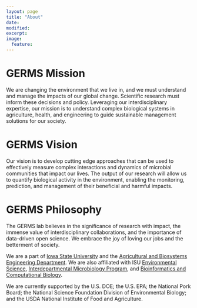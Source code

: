 ```yaml
---
layout: page
title: "About"
date:
modified:
excerpt:
image:
  feature:
---
```

# GERMS Mission
We are changing the environment that we live in, and we must understand and manage the impacts of our global change. Scientific research must inform these decisions and policy.  Leveraging our interdisciplinary expertise, our mission is to understand complex biological systems in agriculture, health, and engineering to guide sustainable management solutions for our society. 

# GERMS Vision
Our vision is to develop cutting edge approaches that can be used to effectively measure complex interactions and dynamics of microbial communities that impact our lives.  The output of our research will allow us to quantify biological activity in the environment, enabling the monitoring, prediction, and management of their beneficial and harmful impacts.

# GERMS Philosophy

The GERMS lab believes in the significance of research with impact, the immense value of interdisciplinary collaborations, and the importance of data-driven open science.  We embrace the joy of loving our jobs and the betterment of society.

We are a part of [Iowa State University](http://www.iastate.edu) and the [Agricultural and Biosystems Engineering Department](http://www.abe.iastate.edu).  We are also affiliated with ISU [Environmental Science](http://www.enscigrad.iastate.edu), [Interdepartmental Microbiology Program](http://www.micrograd.iastate.edu/), and [Bioinformatics and Computational Biology](http://www.bcb.iastate.edu).

We are currently supported by the U.S. DOE; the U.S. EPA; the National Pork Board; the National Science Foundation Division of Environmental Biology; and the USDA National Institute of Food and Agriculture.
